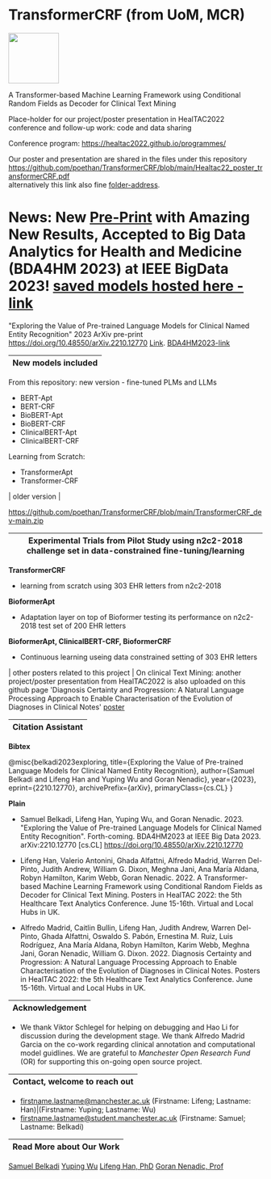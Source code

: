 # TransformerCRF (from UoM, MCR)

<img src="https://github.com/poethan/TransformerCRF/blob/main/TransformerCRF-UoM-logo-.png" width="100">

A Transformer-based Machine Learning Framework using Conditional Random Fields as Decoder for Clinical Text Mining

Place-holder for our project/poster presentation in HealTAC2022 conference and follow-up work: code and data sharing

Conference program: https://healtac2022.github.io/programmes/

Our poster and presentation are shared in the files under this repository
https://github.com/poethan/TransformerCRF/blob/main/Healtac22_poster_transformerCRF.pdf  
alternatively this link also fine [folder-address](https://drive.google.com/drive/folders/1ooyUP91Z5N-LPRsjDhOPZYrp5WpDunLw?usp=sharing).



# News: New [Pre-Print](https://github.com/HECTA-UoM/TransformerCRF/blob/main/view_TransformerCRF.pdf) with Amazing New Results, Accepted to Big Data Analytics for Health and Medicine (BDA4HM 2023) at IEEE BigData 2023! [saved models hosted here - link](https://drive.google.com/drive/folders/1tDo18m_kJyw8cobLNzZMgsDtDLUUx6kI?usp=sharing)
"Exploring the Value of Pre-trained Language Models for Clinical Named Entity Recognition" 2023 ArXiv pre-print https://doi.org/10.48550/arXiv.2210.12770 [Link](http://arxiv.org/abs/2210.12770). [BDA4HM2023-link](https://bda4hm.github.io)

| New models included |
|---|
From this repository: new version - fine-tuned PLMs and LLMs 
- BERT-Apt
- BERT-CRF
- BioBERT-Apt
- BioBERT-CRF
- ClinicalBERT-Apt
- ClinicalBERT-CRF

Learning from Scratch:
  
- TransformerApt
- Transformer-CRF

| older version |
 
https://github.com/poethan/TransformerCRF/blob/main/TransformerCRF_dev-main.zip


| Experimental Trials from Pilot Study using n2c2-2018 challenge set in data-constrained fine-tuning/learning|
|---|

**TransformerCRF**
- learning from scratch using 303 EHR letters from n2c2-2018

**BioformerApt**
- Adaptation layer on top of Bioformer testing its performance on n2c2-2018 test set of 200 EHR letters

**BioformerApt, ClinicalBERT-CRF, BioformerCRF**
- Continuous learning useing data constrained setting of 303 EHR letters

| other posters related to this project |
On clinical Text Mining: another project/poster presentation from HealTAC2022 is also uploaded on this github page
'Diagnosis Certainty and Progression: A Natural Language Processing Approach to Enable Characterisation of the Evolution of Diagnoses in Clinical Notes'
[poster](https://github.com/poethan/TransformerCRF/blob/main/HealTAC22_poster14_centainty_progression.pdf)


| Citation Assistant |
|---|

**Bibtex**

@misc{belkadi2023exploring,
      title={Exploring the Value of Pre-trained Language Models for Clinical Named Entity Recognition}, 
      author={Samuel Belkadi and Lifeng Han and Yuping Wu and Goran Nenadic},
      year={2023},
      eprint={2210.12770},
      archivePrefix={arXiv},
      primaryClass={cs.CL}
}


**Plain**

- Samuel Belkadi, Lifeng Han, Yuping Wu, and Goran Nenadic. 2023. "Exploring the Value of Pre-trained Language Models for Clinical Named Entity Recognition". Forth-coming. BDA4HM2023 at IEEE Big Data 2023. arXiv:2210.12770 [cs.CL] https://doi.org/10.48550/arXiv.2210.12770 

- Lifeng Han, Valerio Antonini, Ghada Alfattni, Alfredo Madrid, Warren Del-Pinto, Judith Andrew, William G. Dixon, Meghna Jani, Ana María Aldana, Robyn Hamilton, Karim Webb, Goran Nenadic. 2022. A Transformer-based Machine Learning Framework using Conditional Random Fields as Decoder for Clinical Text Mining. Posters in HealTAC 2022: the 5th Healthcare Text Analytics Conference. June 15-16th. Virtual and Local Hubs in UK.

- Alfredo Madrid, Caitlin Bullin, Lifeng Han, Judith Andrew, Warren Del-Pinto, Ghada Alfattni, Oswaldo S. Pabón, Ernestina M. Ruiz, Luis Rodríguez, Ana María Aldana, Robyn Hamilton, Karim Webb, Meghna Jani, Goran Nenadic, William G. Dixon. 2022. Diagnosis Certainty and Progression: A Natural Language Processing Approach to Enable Characterisation of the Evolution of Diagnoses in Clinical Notes. Posters in HealTAC 2022: the 5th Healthcare Text Analytics Conference. June 15-16th. Virtual and Local Hubs in UK.


| Acknowledgement |
|---|

- We thank Viktor Schlegel for helping on debugging and Hao Li for discussion during the development stage. We thank Alfredo Madrid Garcia on the co-work regarding clinical annotation and computational model guidlines. We are grateful to *Manchester Open Research Fund* (OR) for supporting this on-going open source project.

| Contact, welcome to reach out |
|---|

- firstname.lastname@manchester.ac.uk (Firstname: Lifeng; Lastname: Han)|(Firstname: Yuping; Lastname: Wu)
- firstname.lastname@student.manchester.ac.uk (Firstname: Samuel; Lastname: Belkadi)

| Read More about Our Work |
|---|
[Samuel Belkadi](https://scholar.google.co.uk/citations?hl=en&user=OMoa6IoAAAAJ)
[Yuping Wu](https://scholar.google.com/citations?user=vZV_HuEAAAAJ&hl=en)
[Lifeng Han, PhD](https://scholar.google.com/citations?user=_vf3E2QAAAAJ&hl=en)
[Goran Nenadic, Prof](https://research.manchester.ac.uk/en/persons/gnenadic)

